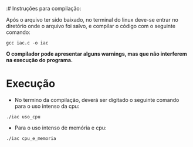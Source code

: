 :# Instruções para compilação:

Após o arquivo ter sido baixado, no terminal do linux deve-se entrar no diretório onde o arquivo foi salvo, e compilar o código com o seguinte comando:  
```
gcc iac.c -o iac
```
**O compilador pode apresentar alguns warnings, mas que não interferem na execução do programa.**

# Execução

* No termino da compilação, deverá ser digitado o seguinte comando para o uso intenso da cpu:
``` 
./iac uso_cpu
```
* Para o uso intenso de memória e cpu:
``` 
./iac cpu_e_memoria
``` 
